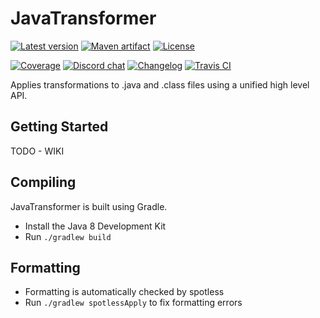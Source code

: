 JavaTransformer
====
<!---freshmark shields
output = [
	link(shield('Latest version', 'latest', '{{version}}', 'blue'), 'https://github.com/{{organisation}}/{{name}}/releases/latest'),
	link(shield('Maven artifact', 'jcenter', '{{name}}', 'blue'), 'https://bintray.com/{{bintrayrepo}}/{{name}}/view'),
	link(image('License', 'https://img.shields.io/github/license/{{organisation}}/{{name}}.svg'), 'LICENSE'),
	'',
	link(image('Coverage', 'https://img.shields.io/codecov/c/github/{{organisation}}/{{name}}/{{branch}}.svg'), ''),
	link(image('Discord chat', 'https://img.shields.io/discord/{{discordId}}.svg'), '{{discordInvite}}'),
	link(shield('Changelog', 'changelog', '{{version}}', 'brightgreen'), '{{releaseNotesPath}}'),
	link(image('Travis CI', 'https://travis-ci.org/{{organisation}}/{{name}}.svg?branch=master'), 'https://travis-ci.org/{{organisation}}/{{name}}'),
	].join('\n');
-->
[![Latest version](https://img.shields.io/badge/latest-1.8.0-blue.svg)](https://github.com/MinimallyCorrect/JavaTransformer/releases/latest)
[![Maven artifact](https://img.shields.io/badge/jcenter-JavaTransformer-blue.svg)](https://bintray.com/minimallycorrect/minimallycorrectmaven/JavaTransformer/view)
[![License](https://img.shields.io/github/license/MinimallyCorrect/JavaTransformer.svg)](LICENSE)

[![Coverage](https://img.shields.io/codecov/c/github/MinimallyCorrect/JavaTransformer/master.svg)]()
[![Discord chat](https://img.shields.io/discord/313371711632441344.svg)](https://discord.gg/YrV3bDm)
[![Changelog](https://img.shields.io/badge/changelog-1.8.0-brightgreen.svg)](docs/release-notes.md)
[![Travis CI](https://travis-ci.org/MinimallyCorrect/JavaTransformer.svg?branch=master)](https://travis-ci.org/MinimallyCorrect/JavaTransformer)
<!---freshmark /shields -->

Applies transformations to .java and .class files using a unified high level API.

Getting Started
----
TODO - WIKI

Compiling
---
JavaTransformer is built using Gradle.

* Install the Java 8 Development Kit
* Run `./gradlew build`

Formatting
----
* Formatting is automatically checked by spotless
* Run `./gradlew spotlessApply` to fix formatting errors
